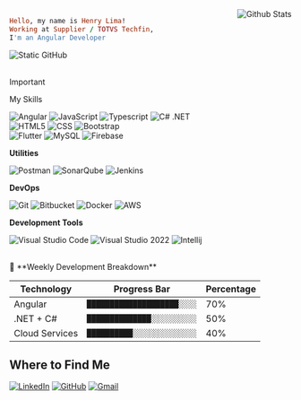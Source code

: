 <img align="right" src="https://i.pinimg.com/originals/8a/6e/d7/8a6ed7a3ed298d163dc0265d15409046.gif" alt="Github Stats">


```ruby
Hello, my name is Henry Lima!
Working at Supplier / TOTVS Techfin,
I'm an Angular Developer
```

<img src="https://img.shields.io/static/v1?label=Overview&message=HenryLimaEXE&color=f8efd4&style=for-the-badge&logo=GitHub" alt="Static GitHub">



<br>
<br>


> [!IMPORTANT]
> My Skills

![Angular](https://img.shields.io/badge/AngularJS-E23237?style=for-the-badge&logo=angularjs&logoColor=white)
![JavaScript](https://img.shields.io/badge/JavaScript-F7DF1E?style=for-the-badge&logo=javascript&logoColor=black)
![Typescript](https://img.shields.io/badge/TypeScript-007ACC?style=for-the-badge&logo=typescript&logoColor=white)
![C# .NET](https://img.shields.io/badge/.NET-5C2D91?style=for-the-badge&logo=.net&logoColor=white)
<br>
![HTML5](https://img.shields.io/badge/HTML5-E34F26?style=for-the-badge&logo=html5&logoColor=white)
![CSS](https://img.shields.io/badge/CSS3-1572B6?style=for-the-badge&logo=css3&logoColor=white)
![Bootstrap](https://img.shields.io/badge/Bootstrap-563D7C?style=for-the-badge&logo=bootstrap&logoColor=white)
<br>
![Flutter](https://img.shields.io/badge/Flutter-02569B?style=for-the-badge&logo=flutter&logoColor=white)
![MySQL](https://img.shields.io/badge/MySQL-00000F?style=for-the-badge&logo=mysql&logoColor=white)
![Firebase](https://img.shields.io/badge/Firebase-F29D0C?style=for-the-badge&logo=firebase&logoColor=white)

**Utilities**

![Postman](https://img.shields.io/badge/-Postman-E34F26?style=for-the-badge&logo=postman&logoColor=white)
![SonarQube](https://img.shields.io/badge/-SonarQube-4E98CD?style=for-the-badge&logo=sonarqube&logoColor=white)
![Jenkins](https://img.shields.io/badge/Jenkins-D33833?style=for-the-badge&logo=jenkins&logoColor=white)

**DevOps**

![Git](https://img.shields.io/badge/Git-E34F26?style=for-the-badge&logo=git&logoColor=white)
![Bitbucket](https://img.shields.io/badge/Bitbucket-330F63?style=for-the-badge&logo=bitbucket&logoColor=white)
![Docker](https://img.shields.io/badge/Docker-2496ED?style=for-the-badge&logo=docker&logoColor=white)
![AWS](https://img.shields.io/badge/Amazon_AWS-232F3E?style=for-the-badge&logo=amazon-aws&logoColor=white)

**Development Tools**

![Visual Studio Code](https://img.shields.io/badge/Visual_Studio_Code-00599C?style=for-the-badge&logo=visualstudiocode&logoColor=white)
![Visual Studio 2022](https://img.shields.io/badge/Visual_Studio_2022-430098?style=for-the-badge&logo=visualstudio2022&logoColor=white)
![Intellij](https://img.shields.io/badge/Intellij-563D7C?style=for-the-badge&logo=Intellij&logoColor=white)

<br/>

<div align="left">
🚀 **Weekly Development Breakdown**  

| Technology      | Progress Bar           | Percentage |
|-----------------|------------------------|------------|
| Angular         | `████████████████████░░░░` | 70%        |
| .NET + C#       | `██████████████░░░░░░░░░░` | 50%        |
| Cloud Services  | `██████████░░░░░░░░░░░░░░` | 40%        |
</div>

## Where to Find Me

[![LinkedIn](https://img.shields.io/badge/LinkedIn-0077B5?style=for-the-badge&logo=linkedin&logoColor=white)](https://www.linkedin.com/in/henry-carvalho)
[![GitHub](https://img.shields.io/github/followers/iuricode?label=follow&style=social)](https://github.com/HenryLimaEXE)
[![Gmail](https://img.shields.io/badge/Gmail-D14836?style=for-the-badge&logo=gmail&logoColor=white)](mailto:henrycarvalho282@gmail.com)
